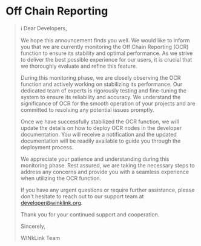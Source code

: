 # Off Chain Reporting
>:information_source: Dear Developers,
>
>We hope this announcement finds you well. We would like to inform you that we are currently monitoring the Off Chain Reporting (OCR) function to ensure its stability and optimal performance. As we strive to deliver the best possible experience for our users, it is crucial that we thoroughly evaluate and refine this feature.
>
>During this monitoring phase, we are closely observing the OCR function and actively working on stabilizing its performance. Our dedicated team of experts is rigorously testing and fine-tuning the system to ensure its reliability and accuracy. We understand the significance of OCR for the smooth operation of your projects and are committed to resolving any potential issues promptly.
>
>Once we have successfully stabilized the OCR function, we will update the details on how to deploy OCR nodes in the developer documentation. You will receive a notification and the updated documentation will be readily available to guide you through the deployment process.
>
>We appreciate your patience and understanding during this monitoring phase. Rest assured, we are taking the necessary steps to address any concerns and provide you with a seamless experience when utilizing the OCR function.
>
>If you have any urgent questions or require further assistance, please don't hesitate to reach out to our support team at [developer@winklink.org](developer@winklink.org).
>
>Thank you for your continued support and cooperation.
>
>Sincerely,
>
>WINkLink Team